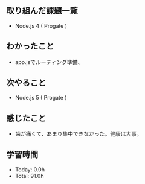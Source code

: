## 取り組んだ課題一覧
- Node.js 4 ( Progate )
## わかったこと
- app.jsでルーティング準備、
## 次やること
- Node.js 5 ( Progate )
## 感じたこと
- 歯が痛くて、あまり集中できなかった。健康は大事。
## 学習時間
- Today: 0.0h
- Total: 91.0h
